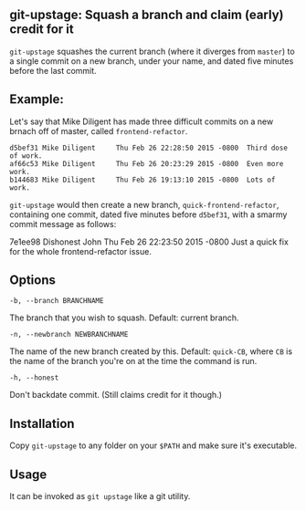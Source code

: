 ## git-upstage: Squash a branch and claim (early) credit for it

`git-upstage` squashes the current branch (where it diverges from `master`) to a single commit on a new branch, under your name, and dated five minutes before the last commit.

## Example:

Let's say that Mike Diligent has made three difficult commits on a new brnach off of master, called `frontend-refactor`.

    d5bef31 Mike Diligent     Thu Feb 26 22:28:50 2015 -0800  Third dose of work.
    af66c53 Mike Diligent     Thu Feb 26 20:23:29 2015 -0800  Even more work.
    b144683 Mike Diligent     Thu Feb 26 19:13:10 2015 -0800  Lots of work.

`git-upstage` would then create a new branch, `quick-frontend-refactor`, containing one commit, dated five minutes before `d5bef31`, with a smarmy commit message as follows:

7e1ee98 Dishonest John     Thu Feb 26 22:23:50 2015 -0800  Just a quick fix for the whole frontend-refactor issue.

## Options

    -b, --branch BRANCHNAME

The branch that you wish to squash.  Default: current branch.

    -n, --newbranch NEWBRANCHNAME

The name of the new branch created by this.  Default: `quick-CB`, where `CB` is the name of the branch you're on at the time the command is run.

    -h, --honest

Don't backdate commit.  (Still claims credit for it though.)

## Installation

Copy `git-upstage` to any folder on your `$PATH` and make sure it's executable.

## Usage

It can be invoked as `git upstage` like a git utility.
